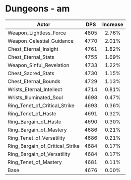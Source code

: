 # Dungeons - am
| Actor | DPS | Increase |
|---|:---:|:---:|
|Weapon_Lightless_Force|4805|2.76%|
|Weapon_Celestial_Guidance|4770|2.01%|
|Chest_Eternal_Insight|4761|1.82%|
|Chest_Eternal_Stats|4755|1.69%|
|Weapon_Sinful_Revelation|4733|1.22%|
|Chest_Sacred_Stats|4730|1.15%|
|Chest_Eternal_Bounds|4729|1.13%|
|Wrists_Eternal_Intellect|4714|0.81%|
|Wrists_Illuminated_Soul|4698|0.47%|
|Ring_Tenet_of_Critical_Strike|4693|0.36%|
|Ring_Tenet_of_Haste|4691|0.32%|
|Ring_Bargain_of_Haste|4690|0.30%|
|Ring_Bargain_of_Mastery|4686|0.21%|
|Ring_Tenet_of_Versatility|4686|0.21%|
|Ring_Bargain_of_Critical_Strike|4684|0.17%|
|Ring_Bargain_of_Versatility|4684|0.17%|
|Ring_Tenet_of_Mastery|4681|0.11%|
|Base|4676|0.00%|
